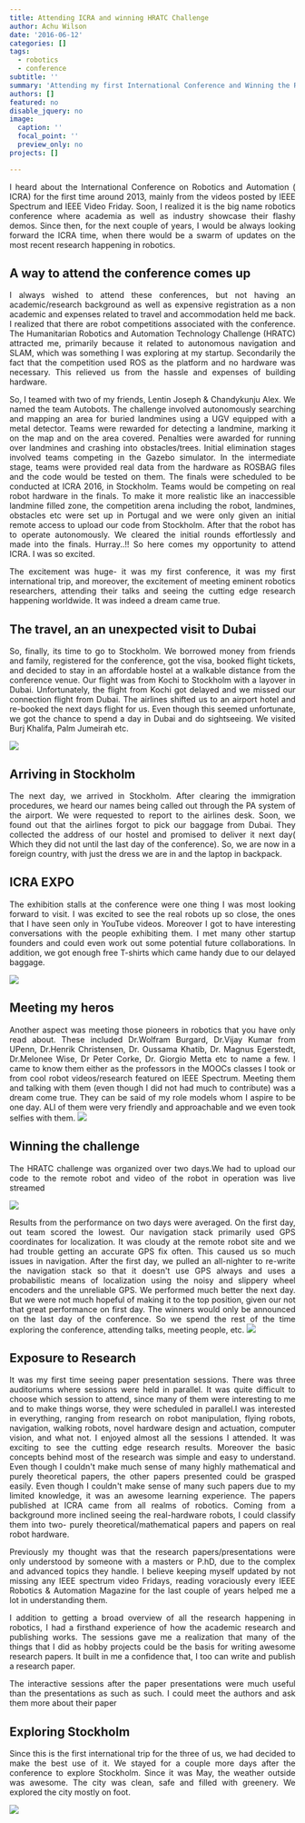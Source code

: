 ```yaml
---
title: Attending ICRA and winning HRATC Challenge
author: Achu Wilson
date: '2016-06-12'
categories: []
tags:
  - robotics
  - conference
subtitle: ''
summary: 'Attending my first International Conference and Winning the Robotics Challenge.'
authors: []
featured: no
disable_jquery: no
image:
  caption: ''
  focal_point: ''
  preview_only: no
projects: []

---
```


<DIV align="justify">

I heard about the International Conference on Robotics and Automation ( ICRA) for the first time around 2013, mainly from the videos posted by IEEE Spectrum and IEEE Video Friday. Soon,  I realized it is the big name robotics conference where academia as well as industry showcase their flashy demos. Since then, for the next couple of years, I would be always looking forward the ICRA time, when there would be a swarm of updates on the most recent research happening in robotics. 

## A way to attend the conference comes up

I always wished to attend these conferences, but not having an academic/research background as well as expensive registration as a non academic and expenses related to travel and accommodation held me back. I realized that there are robot competitions associated with the conference. The Humanitarian Robotics and Automation Technology Challenge (HRATC) attracted me, primarily because it related to autonomous navigation and SLAM, which was something I was exploring at my startup. Secondarily the fact that the competition used ROS as the platform and no hardware was necessary. This relieved us from the hassle and expenses of building hardware. 

So, I teamed with two of my friends, Lentin Joseph & Chandykunju Alex. We named the team Autobots.
The challenge involved autonomously searching and mapping an area for buried landmines using a UGV equipped with a metal detector. Teams were rewarded for detecting a landmine, marking it on the map and on the area covered. Penalties were awarded for running over landmines and crashing into obstacles/trees. Initial elimination stages involved teams competing in the Gazebo simulator. In the intermediate stage, teams were provided real data from the hardware as ROSBAG files and the code would be tested on them. The finals were scheduled to be conducted at ICRA 2016, in Stockholm. Teams would be competing on real robot hardware in the finals. To make it more realistic like an inaccessible landmine filled zone, the competition arena including the robot, landmines, obstacles etc were set up in Portugal and  we were only given an initial remote access to upload our code from Stockholm. After that the robot has to operate autonomously. We cleared the initial rounds effortlessly and made into the finals. Hurray..!! So here comes my opportunity to attend ICRA. I was so excited.

 The excitement was huge- it was my first conference, it was my first international trip, and moreover, the excitement of meeting eminent robotics researchers, attending their talks and seeing the cutting edge research happening worldwide. It was indeed a dream came true.

## The travel, an an unexpected visit to Dubai
So, finally, its time to go to Stockholm. We borrowed money from friends and family, registered for the conference, got the visa, booked flight tickets, and decided to stay in an affordable hostel at a walkable distance from the conference venue.  Our flight was from Kochi to Stockholm with a layover in Dubai. Unfortunately, the flight from Kochi got delayed and we missed our connection flight from Dubai. The airlines shifted us to an airport hotel and re-booked the next days flight for us. Even though this seemed unfortunate, we got the chance to spend a day in Dubai and do sightseeing. We visited Burj Khalifa, Palm Jumeirah etc.

![](dubai.jpg)

## Arriving in Stockholm
The next day, we arrived in Stockholm. After clearing the immigration procedures, we heard our names being called out through the PA system of the airport.  We were requested to report to the airlines desk. Soon, we found out that the airlines forgot to pick our baggage from Dubai. They collected the address of our hostel and promised to deliver it next day( Which they did not until the last day of the conference). So, we are now in a foreign country, with just the dress we are in and the laptop in backpack. 


##  ICRA EXPO
The exhibition stalls at the conference were one thing I was most looking forward to visit. I was excited to see the real robots up so close, the ones that I have seen only in YouTube videos. Moreover I got to have interesting conversations with the people exhibiting them.
I met many other startup founders and could even work out some potential future collaborations.
In addition, we got enough free T-shirts which came handy due to our delayed baggage.
 

![](robots.jpg)

##  Meeting my heros
Another aspect was meeting those pioneers in robotics that you have only read about. These included Dr.Wolfram Burgard, Dr.Vijay Kumar from UPenn, Dr.Henrik Christensen,  Dr. Oussama Khatib, Dr. Magnus Egerstedt,  Dr.Melonee Wise, Dr Peter Corke, Dr. Giorgio Metta etc to name a few. I came to know them either as the professors in the MOOCs classes I took or from cool robot videos/research featured on IEEE Spectrum. Meeting them and talking with them (even though I did not had much to contribute) was a dream come true. They can be said of my role models whom I aspire to be one day. ALl of them were very friendly and approachable and we even took selfies with them.
![](people.jpg)

## Winning the challenge
The HRATC challenge was organized over two days.We had to upload our code to the remote robot and video of the robot in operation was live streamed

![](autobots.jpg)

 Results from the performance on two days were averaged. On the first day, out team scored the lowest. Our navigation stack primarily used GPS coordinates for localization. It was cloudy at the remote robot site and we had trouble getting an accurate GPS fix often. This caused us so much issues in navigation.  After the first day, we pulled an all-nighter to re-write the navigation stack so that it doesn't use GPS always and uses a probabilistic means of localization using the noisy and slippery wheel encoders and the unreliable GPS. We performed  much better the next day. But we were not much hopeful of making it to the top position, given our not that great performance on first day. The winners would only be announced on the last day of the conference. So we spend the rest of the time exploring the conference, attending talks, meeting people, etc. 
![](award.jpg)

 ## Exposure to Research

It was my first time seeing paper presentation sessions. There was three auditoriums where sessions were held in parallel. It was quite difficult to choose which session to attend, since many of them were interesting to me and to make things worse, they were scheduled in parallel.I was interested in everything, ranging from research on robot manipulation, flying robots, navigation, walking robots, novel hardware design and actuation, computer vision, and what not. I enjoyed almost all the sessions I attended. It was exciting to see the cutting edge research results. Moreover the basic concepts behind most of the research was simple and easy to understand. Even though I couldn't make much sense of many highly mathematical and purely theoretical papers, the other papers presented could be grasped easily. Even though I couldn't make sense of many such papers due to my limited knowledge, it was an awesome learning experience. The papers published at ICRA came from all realms of robotics. Coming from a background more inclined seeing the real-hardware robots, I could classify them into two- purely theoretical/mathematical papers and  papers on real robot hardware. 

Previously my thought was that the research papers/presentations were only understood by someone with a masters or P.hD, due to the complex and advanced topics they handle. I believe keeping myself updated by not missing any IEEE  spectrum video Fridays, reading voraciously every IEEE Robotics & Automation Magazine for the last couple of years helped me a lot in understanding them.

I addition to getting a broad overview of all the research happening in robotics, I had a firsthand experience of how the academic research and publishing works. The sessions gave me a realization that many of the things that I did as hobby projects could be the basis for writing awesome research papers. It built in me a confidence that, I too can write and publish a research paper.

The interactive sessions after the paper presentations were much useful than the presentations as such as such. I could meet the authors and ask them more about their paper

## Exploring Stockholm

Since this is the first  international trip for the three of us, we had decided to make the best use of it. We stayed for a couple more days after the conference to explore Stockholm. Since it was May, the weather outside was awesome. The city was clean, safe and filled with greenery. We explored the city mostly on foot.

![](stockholm.jpeg)

</DIV>